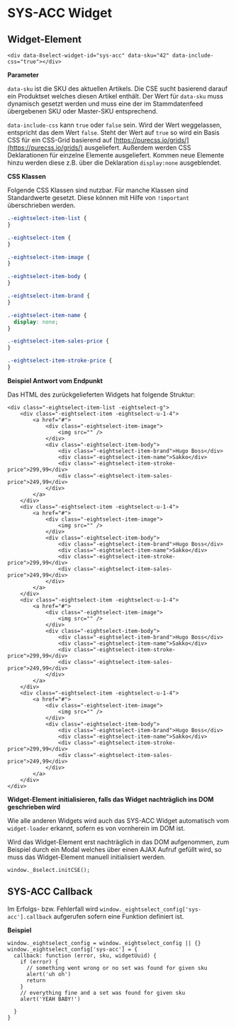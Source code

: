 # SYS-ACC Widget

## Widget-Element

```markup
<div data-8select-widget-id="sys-acc" data-sku="42" data-include-css="true"></div>
```

**Parameter**

`data-sku` ist die SKU des aktuellen Artikels. Die CSE sucht basierend darauf ein Produktset welches diesen Artikel enthält. Der Wert für `data-sku` muss dynamisch gesetzt werden und muss eine der im Stammdatenfeed übergebenen SKU oder Master-SKU entsprechend.

`data-include-css` kann `true` oder `false` sein. Wird der Wert weggelassen, entspricht das dem Wert `false`. Steht der Wert auf `true` so wird ein Basis CSS für ein CSS-Grid basierend auf [https://purecss.io/grids/](https://purecss.io/grids/) ausgeliefert. Außerdem werden CSS Deklarationen für einzelne Elemente ausgeliefert. Kommen neue Elemente hinzu werden diese z.B. über die Deklaration `display:none` ausgeblendet.

**CSS Klassen**

Folgende CSS Klassen sind nutzbar. Für manche Klassen sind Standardwerte gesetzt. Diese können mit Hilfe von `!important` überschrieben werden.

```css
.-eightselect-item-list {
}

.-eightselect-item {
}

.-eightselect-item-image {
}

.-eightselect-item-body {
}

.-eightselect-item-brand {
}

.-eightselect-item-name {
  display: none;
}

.-eightselect-item-sales-price {
}

.-eightselect-item-stroke-price {
}
```

**Beispiel Antwort vom Endpunkt**

Das HTML des zurückgelieferten Widgets hat folgende Struktur:

```markup
<div class="-eightselect-item-list -eightselect-g">
    <div class="-eightselect-item -eightselect-u-1-4">
        <a href="#">
            <div class="-eightselect-item-image">
                <img src="" />
            </div>
            <div class="-eightselect-item-body">
                <div class="-eightselect-item-brand">Hugo Boss</div>
                <div class="-eightselect-item-name">Sakko</div>
                <div class="-eightselect-item-stroke-price">299,99</div>
                <div class="-eightselect-item-sales-price">249,99</div>
            </div>
        </a>
    </div>
    <div class="-eightselect-item -eightselect-u-1-4">
        <a href="#">
            <div class="-eightselect-item-image">
                <img src="" />
            </div>
            <div class="-eightselect-item-body">
                <div class="-eightselect-item-brand">Hugo Boss</div>
                <div class="-eightselect-item-name">Sakko</div>
                <div class="-eightselect-item-stroke-price">299,99</div>
                <div class="-eightselect-item-sales-price">249,99</div>
            </div>
        </a>
    </div>
    <div class="-eightselect-item -eightselect-u-1-4">
        <a href="#">
            <div class="-eightselect-item-image">
                <img src="" />
            </div>
            <div class="-eightselect-item-body">
                <div class="-eightselect-item-brand">Hugo Boss</div>
                <div class="-eightselect-item-name">Sakko</div>
                <div class="-eightselect-item-stroke-price">299,99</div>
                <div class="-eightselect-item-sales-price">249,99</div>
            </div>
        </a>
    </div>
    <div class="-eightselect-item -eightselect-u-1-4">
        <a href="#">
            <div class="-eightselect-item-image">
                <img src="" />
            </div>
            <div class="-eightselect-item-body">
                <div class="-eightselect-item-brand">Hugo Boss</div>
                <div class="-eightselect-item-name">Sakko</div>
                <div class="-eightselect-item-stroke-price">299,99</div>
                <div class="-eightselect-item-sales-price">249,99</div>
            </div>
        </a>
    </div>
</div>
```

**Widget-Element initialisieren, falls das Widget nachträglich ins DOM geschrieben wird**

Wie alle anderen Widgets wird auch das SYS-ACC Widget automatisch vom `widget-loader` erkannt, sofern es von vornherein im DOM ist.

Wird das Widget-Element erst nachträglich in das DOM aufgenommen, zum Beispiel durch ein Modal welches über einen AJAX Aufruf gefüllt wird, so muss das Widget-Element manuell initialisiert werden.

```text
window._8select.initCSE();
```

## SYS-ACC Callback

Im Erfolgs- bzw. Fehlerfall wird `window._eightselect_config['sys-acc'].callback` aufgerufen sofern eine Funktion definiert ist.

**Beispiel**

```text
window._eightselect_config = window._eightselect_config || {}
window._eightselect_config['sys-acc'] = {
  callback: function (error, sku, widgetUuid) {
    if (error) {
      // something went wrong or no set was found for given sku
      alert('uh oh')
      return
    }
    // everything fine and a set was found for given sku
    alert('YEAH BABY!')

  }
}
```
